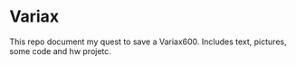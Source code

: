 Variax
======

This repo document my quest to save a Variax600. Includes text, pictures, some code and hw projetc.
